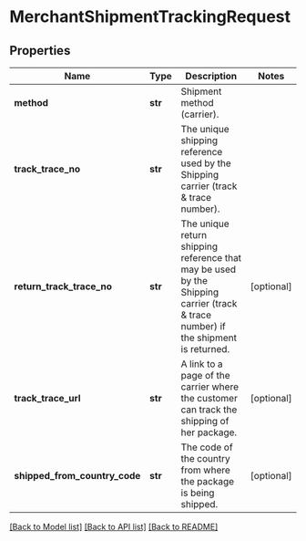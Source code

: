 # MerchantShipmentTrackingRequest

## Properties
Name | Type | Description | Notes
------------ | ------------- | ------------- | -------------
**method** | **str** | Shipment method (carrier). | 
**track_trace_no** | **str** | The unique shipping reference used by the Shipping carrier (track &amp; trace number). | 
**return_track_trace_no** | **str** | The unique return shipping reference that may be used by the Shipping carrier (track &amp; trace number) if the shipment is returned. | [optional] 
**track_trace_url** | **str** | A link to a page of the carrier where the customer can track the shipping of her package. | [optional] 
**shipped_from_country_code** | **str** | The code of the country from where the package is being shipped. | [optional] 

[[Back to Model list]](../README.md#documentation-for-models) [[Back to API list]](../README.md#documentation-for-api-endpoints) [[Back to README]](../README.md)

